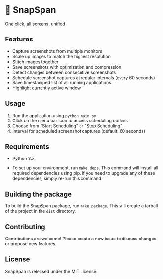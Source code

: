 # 📸 SnapSpan

One click, all screens, unified

## Features

- Capture screenshots from multiple monitors
- Scale up images to match the highest resolution
- Stitch images together
- Save screenshots with optimization and compression
- Detect changes between consecutive screenshots
- Schedule screenshot captures at regular intervals (every 60 seconds)
- Save timestamped list of all running applications
- Highlight currently active window

## Usage

1. Run the application using `python main.py`
2. Click on the menu bar icon to access scheduling options
3. Choose from "Start Scheduling" or "Stop Scheduling"
4. Interval for scheduled screenshot captures (default: 60 seconds)

## Requirements

- Python 3.x

- To set up your environment, run `make deps`.
This command will install all required dependencies using pip.
If you need to upgrade any of these dependencies, simply re-run this command.

## Building the package

To build the SnapSpan package, run `make package`.
This will create a tarball of the project in the `dist` directory.

## Contributing

Contributions are welcome! Please create a new issue to discuss changes or propose new features.

## License

SnapSpan is released under the MIT License.
